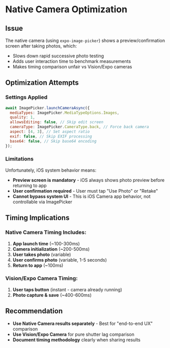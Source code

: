 # Native Camera Optimization

## Issue

The native camera (using `expo-image-picker`) shows a preview/confirmation screen after taking photos, which:

- Slows down rapid successive photo testing
- Adds user interaction time to benchmark measurements
- Makes timing comparison unfair vs Vision/Expo cameras

## Optimization Attempts

### Settings Applied

```javascript
await ImagePicker.launchCameraAsync({
  mediaTypes: ImagePicker.MediaTypeOptions.Images,
  quality: 1,
  allowsEditing: false, // Skip edit screen
  cameraType: ImagePicker.CameraType.back, // Force back camera
  aspect: [4, 3], // Set aspect ratio
  exif: false, // Skip EXIF processing
  base64: false, // Skip base64 encoding
});
```

### Limitations

Unfortunately, iOS system behavior means:

- **Preview screen is mandatory** - iOS always shows photo preview before returning to app
- **User confirmation required** - User must tap "Use Photo" or "Retake"
- **Cannot bypass system UI** - This is iOS Camera app behavior, not controllable via ImagePicker

## Timing Implications

### Native Camera Timing Includes:

1. **App launch time** (~100-300ms)
2. **Camera initialization** (~200-500ms)
3. **User takes photo** (variable)
4. **User confirms photo** (variable, 1-5 seconds)
5. **Return to app** (~100ms)

### Vision/Expo Camera Timing:

1. **User taps button** (instant - camera already running)
2. **Photo capture & save** (~400-600ms)

## Recommendation

- **Use Native Camera results separately** - Best for "end-to-end UX" comparison
- **Use Vision/Expo Camera** for pure shutter lag comparison
- **Document timing methodology** clearly when sharing results

